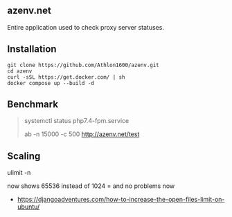 ## azenv.net

Entire application used to check proxy server statuses.

## Installation

```shell
git clone https://github.com/Athlon1600/azenv.git
cd azenv
curl -sSL https://get.docker.com/ | sh
docker compose up --build -d
```

## Benchmark

> systemctl status php7.4-fpm.service
>
> ab -n 15000 -c 500 http://azenv.net/test

## Scaling

ulimit -n

now shows 65536 instead of 1024 = and no problems now

- https://djangoadventures.com/how-to-increase-the-open-files-limit-on-ubuntu/
